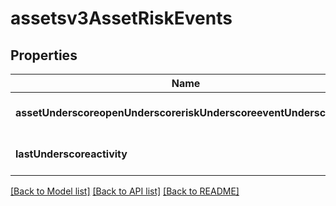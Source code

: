 # assetsv3AssetRiskEvents

## Properties
Name | Type | Description | Notes
------------ | ------------- | ------------- | -------------
**assetUnderscoreopenUnderscoreriskUnderscoreeventUnderscorelist** | [**array[Assetsv3AssetOpenRiskEventList]**](Assetsv3AssetOpenRiskEventList.md) | list of risk events | [optional] [default to null]
**lastUnderscoreactivity** | **string** | last activity value for widget | [optional] [default to null]

[[Back to Model list]](../README.md#documentation-for-models) [[Back to API list]](../README.md#documentation-for-api-endpoints) [[Back to README]](../README.md)


